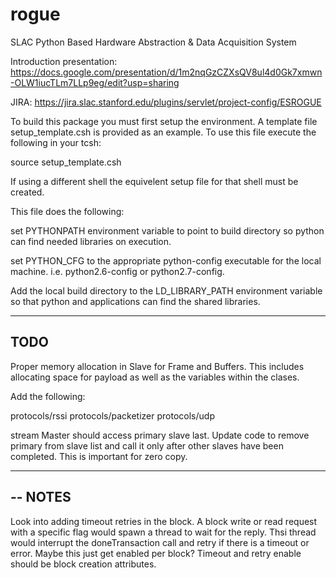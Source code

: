 # rogue
SLAC Python Based Hardware Abstraction &amp; Data Acquisition System

Introduction presentation: 
https://docs.google.com/presentation/d/1m2nqGzCZXsQV8ul4d0Gk7xmwn-OLW1iucTLm7LLp9eg/edit?usp=sharing

JIRA:
https://jira.slac.stanford.edu/plugins/servlet/project-config/ESROGUE

To build this package you must first setup the environment. A
template file setup_template.csh is provided as an example. To 
use this file execute the following in your tcsh:

source setup_template.csh

If using a different shell the equivelent setup file for that shell 
must be created.

This file does the following:

set PYTHONPATH environment variable to point to build directory so python
can find needed libraries on execution.

set PYTHON_CFG to the appropriate python-config executable for the local
machine. i.e. python2.6-config or python2.7-config.

Add the local build directory to the LD_LIBRARY_PATH environment variable
so that python and applications can find the shared libraries.

------------------
TODO
------------------

Proper memory allocation in Slave for Frame and Buffers. This includes allocating
space for payload as well as the variables within the clases.

Add the following:

protocols/rssi
protocols/packetizer
protocols/udp

stream Master should access primary slave last. Update code to remove primary from slave list and call it only after other slaves have been completed. This is important for zero copy.

-------------------------------------
-- NOTES
-------------------------------------

Look into adding timeout retries in the block. A block write or read request with a specific flag would spawn a thread to wait for the reply. Thsi thread would interrupt the doneTransaction call and retry if there is a timeout or error. Maybe this just get enabled per block? Timeout and retry enable should be block creation attributes.

